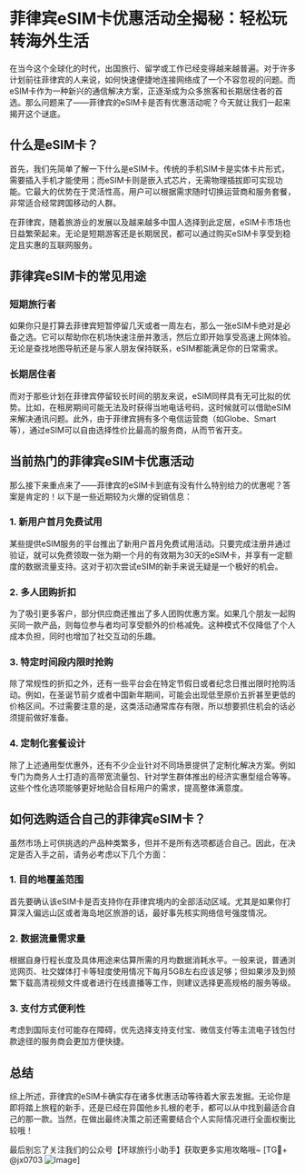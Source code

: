 # 菲律宾eSIM卡优惠活动全揭秘：轻松玩转海外生活

在当今这个全球化的时代，出国旅行、留学或工作已经变得越来越普遍。对于许多计划前往菲律宾的人来说，如何快速便捷地连接网络成了一个不容忽视的问题。而eSIM卡作为一种新兴的通信解决方案，正逐渐成为众多旅客和长期居住者的首选。那么问题来了——菲律宾的eSIM卡是否有优惠活动呢？今天就让我们一起来揭开这个谜底。

## 什么是eSIM卡？

首先，我们先简单了解一下什么是eSIM卡。传统的手机SIM卡是实体卡片形式，需要插入手机才能使用；而eSIM卡则是嵌入式芯片，无需物理插拔即可实现功能。它最大的优势在于灵活性高，用户可以根据需求随时切换运营商和服务套餐，非常适合经常跨国移动的人群。

在菲律宾，随着旅游业的发展以及越来越多中国人选择到此定居，eSIM卡市场也日益繁荣起来。无论是短期游客还是长期居民，都可以通过购买eSIM卡享受到稳定且实惠的互联网服务。

## 菲律宾eSIM卡的常见用途

### 短期旅行者
如果你只是打算去菲律宾短暂停留几天或者一周左右，那么一张eSIM卡绝对是必备之选。它可以帮助你在机场快速注册并激活，然后立即开始享受高速上网体验。无论是查找地图导航还是与家人朋友保持联系，eSIM都能满足你的日常需求。

### 长期居住者
而对于那些计划在菲律宾停留较长时间的朋友来说，eSIM同样具有无可比拟的优势。比如，在租房期间可能无法及时获得当地电话号码，这时候就可以借助eSIM来解决通讯问题。此外，由于菲律宾拥有多个电信运营商（如Globe、Smart等），通过eSIM可以自由选择性价比最高的服务商，从而节省开支。

## 当前热门的菲律宾eSIM卡优惠活动

那么接下来重点来了——菲律宾的eSIM卡到底有没有什么特别给力的优惠呢？答案是肯定的！以下是一些近期较为火爆的促销信息：

### 1. 新用户首月免费试用
某些提供eSIM服务的平台推出了新用户首月免费试用活动。只要完成注册并通过验证，就可以免费领取一张为期一个月的有效期为30天的eSIM卡，并享有一定额度的数据流量支持。这对于初次尝试eSIM的新手来说无疑是一个极好的机会。

### 2. 多人团购折扣
为了吸引更多客户，部分供应商还推出了多人团购优惠方案。如果几个朋友一起购买同一款产品，则每位参与者均可享受额外的价格减免。这种模式不仅降低了个人成本负担，同时也增加了社交互动的乐趣。

### 3. 特定时间段内限时抢购
除了常规性的折扣之外，还有一些平台会在特定节假日或者纪念日推出限时抢购活动。例如，在圣诞节前夕或者中国新年期间，可能会出现低至原价五折甚至更低的价格区间。不过需要注意的是，这类活动通常库存有限，所以想要抓住机会的话必须提前做好准备。

### 4. 定制化套餐设计
除了上述通用型优惠外，还有不少企业针对不同场景提供了定制化解决方案。例如专门为商务人士打造的高带宽流量包、针对学生群体推出的经济实惠型组合等等。这些个性化选项能够更好地贴合目标用户的需求，提高整体满意度。

## 如何选购适合自己的菲律宾eSIM卡？

虽然市场上可供挑选的产品种类繁多，但并不是所有选项都适合自己。因此，在决定是否入手之前，请务必考虑以下几个方面：

### 1. 目的地覆盖范围
首先要确认该eSIM卡是否支持你在菲律宾境内的全部活动区域。尤其是如果你打算深入偏远山区或者海岛地区旅游的话，最好事先核实网络信号强度情况。

### 2. 数据流量需求量
根据自身行程长度及具体用途来估算所需的月均数据消耗水平。一般来说，普通浏览网页、社交媒体打卡等轻度使用情况下每月5GB左右应该足够；但如果涉及到频繁下载高清视频文件或者进行在线直播等工作，则建议选择更高规格的服务等级。

### 3. 支付方式便利性
考虑到国际支付可能存在障碍，优先选择支持支付宝、微信支付等主流电子钱包付款途径的服务商会更加方便快捷。

## 总结

综上所述，菲律宾的eSIM卡确实存在诸多优惠活动等待着大家去发掘。无论你是即将踏上旅程的新手，还是已经在异国他乡扎根的老手，都可以从中找到最适合自己的那一款。当然，在做出最终决策之前还需要结合个人实际情况进行全面权衡比较哦！

最后别忘了关注我们的公众号【环球旅行小助手】获取更多实用攻略哦~ [TG💪+ @jx0703 ![Image](https://github.com/user-attachments/assets/dbca1d08-cadb-493c-b0ec-ad6f7a83f270)]